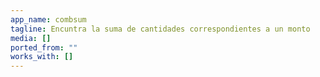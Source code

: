 ```yaml
---
app_name: combsum
tagline: Encuntra la suma de cantidades correspondientes a un monto
media: []
ported_from: ""
works_with: []
---
```



